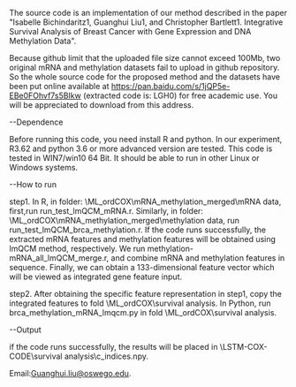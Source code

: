 The source code is an implementation of our method described in the paper "Isabelle Bichindaritz1, Guanghui Liu1, and Christopher Bartlett1. Integrative Survival Analysis of Breast Cancer with Gene Expression and DNA Methylation Data". 

Because github limit that the uploaded file size cannot exceed 100Mb, two original mRNA and methylation datasets fail to upload in github repository. So the whole source code for the proposed method and the datasets have been put online available at https://pan.baidu.com/s/1jQP5e-EBe0FOhvf7s5BIkw (extracted code is: LGH0) for free academic use. You will be appreciated to download from this address.

--Dependence

Before running this code, you need install R and python. In our experiment, R3.62 and python 3.6 or more advanced version are tested. This code is tested in WIN7/win10 64 Bit. It should be able to run in other Linux or Windows systems.

--How to run

   step1. In R, in folder: \ML_ordCOX\mRNA_methylation_merged\mRNA data, first,run run_test_lmQCM_mRNA.r. Similarly, in folder: \ML_ordCOX\mRNA_methylation_merged\methylation data\, run run_test_lmQCM_brca_methylation.r. If the code runs successfully, the extracted mRNA features and methylation features will be obtained using lmQCM method, respectively. We run methylation-mRNA_all_lmQCM_merge.r, and combine mRNA and methylation features in sequence. Finally, we can obtain a 133-dimensional feature vector which will be viewed as integrated gene feature input.
   
   step2. After obtaining the specific feature representation in step1, copy the integrated features to fold \ML_ordCOX\survival analysis\. In Python, run brca_methylation_mRNA_lmqcm.py in fold \ML_ordCOX\survival analysis\.
   
--Output

if the code runs successfully, the results will be placed in \LSTM-COX-CODE\survival analysis\c_indices.npy. 


Email:Guanghui.liu@oswego.edu.

